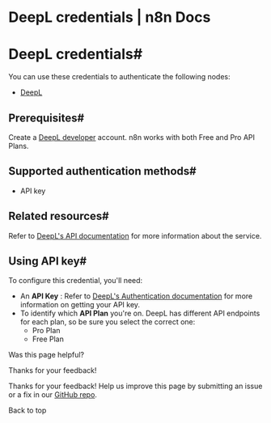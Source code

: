 # DeepL credentials | n8n Docs

[ ](https://github.com/n8n-io/n8n-docs/edit/main/docs/integrations/builtin/credentials/deepl.md "Edit this page")

# DeepL credentials#

You can use these credentials to authenticate the following nodes:

  * [DeepL](../../app-nodes/n8n-nodes-base.deepl/)

## Prerequisites#

Create a [DeepL developer](https://www.deepl.com/pro-api) account. n8n works with both Free and Pro API Plans.

## Supported authentication methods#

  * API key

## Related resources#

Refer to [DeepL's API documentation](https://developers.deepl.com/docs) for more information about the service.

## Using API key#

To configure this credential, you'll need:

  * An **API Key** : Refer to [DeepL's Authentication documentation](https://developers.deepl.com/docs/getting-started/auth#authentication) for more information on getting your API key.
  * To identify which **API Plan** you're on. DeepL has different API endpoints for each plan, so be sure you select the correct one:
    * Pro Plan
    * Free Plan

Was this page helpful? 

Thanks for your feedback! 

Thanks for your feedback! Help us improve this page by submitting an issue or a fix in our [GitHub repo](https://github.com/n8n-io/n8n-docs). 

Back to top